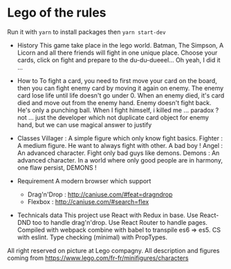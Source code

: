 Lego of the rules
===
Run it with `yarn` to install packages then `yarn start-dev`

- History
This game take place in the lego world.  Batman, The Simpson, A Licorn and all there friends will fight in one unique place.
Choose your cards, click on fight and prepare to the du-du-dueeel... Oh yeah, I did it ... 

- How to
To fight a card, you need to first move your card on the board, then you can fight enemy card by moving it again on enemy.
The enemy card lose life until life doesn't go under 0. When an enemy died, it's card died and move out from the enemy hand.
Enemy doesn't fight back. He's only a punching ball.
When I fight himself, i killed me ... paradox ? not ... just the developer which not duplicate card object for enemy hand, but we can use magical answer to justify 

- Classes
Villager : A simple figure which only know fight basics.
Fighter : A medium figure. He want to always fight with other. A bad boy !
Angel : An advanced character. Fight only bad guys like demons.
Demons : An advanced character. In a world where only good people are in harmony, one flaw persist, DEMONS ! 

- Requirement
A modern browser which support 
  - Drag'n'Drop : http://caniuse.com/#feat=dragndrop
  - Flexbox : http://caniuse.com/#search=flex

- Technicals data
This project use React with Redux in base.
Use React-DND too to handle drag'n'drop.
Use React Router to handle pages.
Compiled with webpack combine with babel to transpile es6 => es5.
CS with eslint. Type checking (minimal) with PropTypes.

All right reserved on picture at Lego compagny.
All description and figures coming from https://www.lego.com/fr-fr/minifigures/characters

